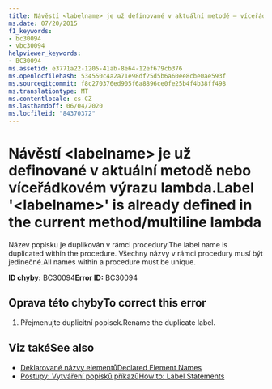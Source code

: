```yaml
---
title: Návěstí <labelname> je už definované v aktuální metodě – víceřádkový výraz lambda.
ms.date: 07/20/2015
f1_keywords:
- bc30094
- vbc30094
helpviewer_keywords:
- BC30094
ms.assetid: e3771a22-1205-41ab-8e64-12ef679cb376
ms.openlocfilehash: 534550c4a2a71e98df25d5b6a60ee8cbe0ae593f
ms.sourcegitcommit: f8c270376ed905f6a8896ce0fe25b4f4b38ff498
ms.translationtype: MT
ms.contentlocale: cs-CZ
ms.lasthandoff: 06/04/2020
ms.locfileid: "84370372"
---
```

# <a name="label-labelname-is-already-defined-in-the-current-methodmultiline-lambda"></a><span data-ttu-id="ed517-102">Návěstí \<labelname> je už definované v aktuální metodě nebo víceřádkovém výrazu lambda.</span><span class="sxs-lookup"><span data-stu-id="ed517-102">Label '\<labelname>' is already defined in the current method/multiline lambda</span></span>
<span data-ttu-id="ed517-103">Název popisku je duplikován v rámci procedury.</span><span class="sxs-lookup"><span data-stu-id="ed517-103">The label name is duplicated within the procedure.</span></span> <span data-ttu-id="ed517-104">Všechny názvy v rámci procedury musí být jedinečné.</span><span class="sxs-lookup"><span data-stu-id="ed517-104">All names within a procedure must be unique.</span></span>  
  
 <span data-ttu-id="ed517-105">**ID chyby:** BC30094</span><span class="sxs-lookup"><span data-stu-id="ed517-105">**Error ID:** BC30094</span></span>  
  
## <a name="to-correct-this-error"></a><span data-ttu-id="ed517-106">Oprava této chyby</span><span class="sxs-lookup"><span data-stu-id="ed517-106">To correct this error</span></span>  
  
1. <span data-ttu-id="ed517-107">Přejmenujte duplicitní popisek.</span><span class="sxs-lookup"><span data-stu-id="ed517-107">Rename the duplicate label.</span></span>  
  
## <a name="see-also"></a><span data-ttu-id="ed517-108">Viz také</span><span class="sxs-lookup"><span data-stu-id="ed517-108">See also</span></span>

- [<span data-ttu-id="ed517-109">Deklarované názvy elementů</span><span class="sxs-lookup"><span data-stu-id="ed517-109">Declared Element Names</span></span>](../programming-guide/language-features/declared-elements/declared-element-names.md)
- [<span data-ttu-id="ed517-110">Postupy: Vytváření popisků příkazů</span><span class="sxs-lookup"><span data-stu-id="ed517-110">How to: Label Statements</span></span>](../programming-guide/program-structure/how-to-label-statements.md)

